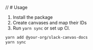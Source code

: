 // # Usage

1. Install the package
2. Create canvases and map their IDs
3. Run `yarn sync` or set up CI.

```bash
yarn add @your-org/slack-canvas-docs
yarn sync
```
